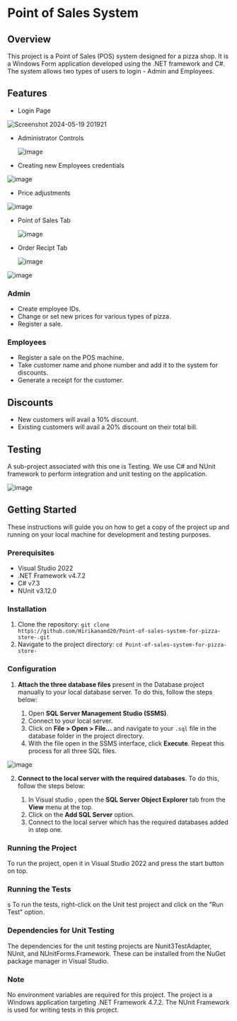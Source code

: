 # Point of Sales System

## Overview
This project is a Point of Sales (POS) system designed for a pizza shop. It is a Windows Form application developed using the .NET framework and C#. The system allows two types of users to login - Admin and Employees.

## Features
- Login Page
  
![Screenshot 2024-05-19 201921](https://github.com/Hirikanand20/Point-of-sales-system-for-pizza-store-/assets/76699698/3e8c98b8-71fa-4545-a0fe-3aed0ed76862)

- Administrator Controls
  
  ![image](https://github.com/Hirikanand20/Point-of-sales-system-for-pizza-store-/assets/76699698/f32596b9-8d93-44e8-bc8c-8b3c7250f3f6)


- Creating new Employees credentials

![image](https://github.com/Hirikanand20/Point-of-sales-system-for-pizza-store-/assets/76699698/2ea50e06-77ef-4363-a771-1899ccd0be5c)

- Price adjustments

![image](https://github.com/Hirikanand20/Point-of-sales-system-for-pizza-store-/assets/76699698/6f7b634d-8bfe-4d76-82b1-7a9c867a00fc)

- Point of Sales Tab

  ![image](https://github.com/Hirikanand20/Point-of-sales-system-for-pizza-store-/assets/76699698/bee30c5c-d299-4f5b-864b-65d164413c75)

- Order Recipt Tab

  ![image](https://github.com/Hirikanand20/Point-of-sales-system-for-pizza-store-/assets/76699698/11fea470-d00e-4b86-a009-96c4694c542a)



![image](https://github.com/Hirikanand20/Point-of-sales-system-for-pizza-store-/assets/76699698/4b69adb6-e134-4821-898f-acefdfab92f1)


  




### Admin
- Create employee IDs.
- Change or set new prices for various types of pizza.
- Register a sale.

### Employees
- Register a sale on the POS machine.
- Take customer name and phone number and add it to the system for discounts.
- Generate a receipt for the customer.

## Discounts
- New customers will avail a 10% discount.
- Existing customers will avail a 20% discount on their total bill.

## Testing
A sub-project associated with this one is Testing. We use C# and NUnit framework to perform integration and unit testing on the application.


![image](https://github.com/Hirikanand20/Point-of-sales-system-for-pizza-store-/assets/76699698/5bb6117f-ed12-44e3-9a88-4bb4c2c08fcf)

## Getting Started

These instructions will guide you on how to get a copy of the project up and running on your local machine for development and testing purposes.

### Prerequisites

- Visual Studio 2022
- .NET Framework v4.7.2
- C# v7.3
- NUnit v3.12.0

### Installation

1. Clone the repository: `git clone https://github.com/Hirikanand20/Point-of-sales-system-for-pizza-store-.git`
2. Navigate to the project directory: `cd Point-of-sales-system-for-pizza-store-`

### Configuration

1. **Attach the three database files** present in the Database project manually to your local database server. To do this, follow the steps below:

    1. Open **SQL Server Management Studio (SSMS)**.
    2. Connect to your local server.
    3. Click on **File > Open > File...** and navigate to your `.sql` file in the database folder in the project directory.
    4. With the file open in the SSMS interface, click **Execute**. Repeat this process for all three SQL files.


  ![image](https://github.com/Hirikanand20/Point-of-sales-system-for-pizza-store-/assets/76699698/489ee78e-697f-42b0-92bb-864a4c3b3f34)

  2. **Connect to the local server with the required databases**. To do this, follow the steps below:


     1. In Visual studio , open the **SQL Server Object Explorer** tab from the **View** menu at the 
        top.
     2. Click on the **Add SQL Server** option.
     3. Connect to the local server which has the required databases added in step one.




### Running the Project

To run the project, open it in Visual Studio 2022 and press the start button on top.

### Running the Tests
s
To run the tests, right-click on the Unit test project and click on the "Run Test" option.

### Dependencies for Unit Testing

The dependencies for the unit testing projects are Nunit3TestAdapter, NUnit, and NUnitForms.Framework. These can be installed from the NuGet package manager in Visual Studio.

### Note

No environment variables are required for this project. The project is a Windows application targeting .NET Framework 4.7.2. The NUnit Framework is used for writing tests in this project.
